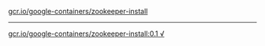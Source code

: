 [gcr.io/google-containers/zookeeper-install](https://hub.docker.com/r/anjia0532/zookeeper-install/tags/) 

----
[gcr.io/google-containers/zookeeper-install:0.1 √](https://hub.docker.com/r/anjia0532/zookeeper-install/tags/)

